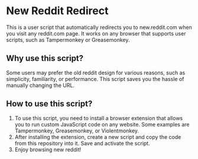 # New Reddit Redirect

This is a user script that automatically redirects you to new.reddit.com when you visit any reddit.com page. It works on any browser that supports user scripts, such as Tampermonkey or Greasemonkey.

## Why use this script?

Some users may prefer the old reddit design for various reasons, such as simplicity, familiarity, or performance. This script saves you the hassle of manually changing the URL.

## How to use this script?

1. To use this script, you need to install a browser extension that allows you to run custom JavaScript code on any website. Some examples are Tampermonkey, Greasemonkey, or Violentmonkey.
2. After installing the extension, create a new script and copy the code from this repository into it. Save and activate the script.
3. Enjoy browsing new reddit!
